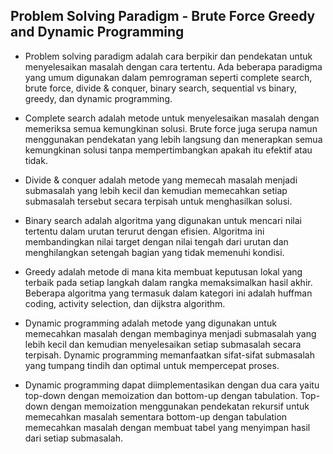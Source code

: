 ## Problem Solving Paradigm - Brute Force Greedy and Dynamic Programming

- Problem solving paradigm adalah cara berpikir dan pendekatan untuk menyelesaikan masalah dengan cara tertentu. Ada beberapa paradigma yang umum digunakan dalam pemrograman seperti complete search, brute force, divide & conquer, binary search, sequential vs binary, greedy, dan dynamic programming.

- Complete search adalah metode untuk menyelesaikan masalah dengan memeriksa semua kemungkinan solusi. Brute force juga serupa namun menggunakan pendekatan yang lebih langsung dan menerapkan semua kemungkinan solusi tanpa mempertimbangkan apakah itu efektif atau tidak.

- Divide & conquer adalah metode yang memecah masalah menjadi submasalah yang lebih kecil dan kemudian memecahkan setiap submasalah tersebut secara terpisah untuk menghasilkan solusi.

- Binary search adalah algoritma yang digunakan untuk mencari nilai tertentu dalam urutan terurut dengan efisien. Algoritma ini membandingkan nilai target dengan nilai tengah dari urutan dan menghilangkan setengah bagian yang tidak memenuhi kondisi.

- Greedy adalah metode di mana kita membuat keputusan lokal yang terbaik pada setiap langkah dalam rangka memaksimalkan hasil akhir. Beberapa algoritma yang termasuk dalam kategori ini adalah huffman coding, activity selection, dan dijkstra algorithm.

- Dynamic programming adalah metode yang digunakan untuk memecahkan masalah dengan membaginya menjadi submasalah yang lebih kecil dan kemudian menyelesaikan setiap submasalah secara terpisah. Dynamic programming memanfaatkan sifat-sifat submasalah yang tumpang tindih dan optimal untuk mempercepat proses.

- Dynamic programming dapat diimplementasikan dengan dua cara yaitu top-down dengan memoization dan bottom-up dengan tabulation. Top-down dengan memoization menggunakan pendekatan rekursif untuk memecahkan masalah sementara bottom-up dengan tabulation memecahkan masalah dengan membuat tabel yang menyimpan hasil dari setiap submasalah.
